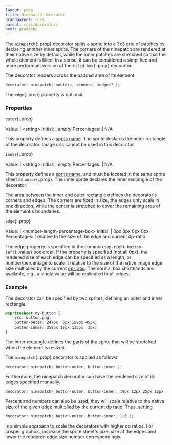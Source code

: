 ```yaml
---
layout: page
title: Ninepatch decorator
grandparent: rcss
parent: rcss/decorators
next: gradient
---
```



The `ninepatch`{:.prop} decorator splits a sprite into a 3x3 grid of patches by declaring another inner sprite. The corners of the ninepatch are rendered at their native size by default, while the inner patches are stretched so that the whole element is filled. In a sense, it can be considered a simplified and more performant version of the `tiled-box`{:.prop} decorator.

The decorator renders across the padded area of its element.

```css
decorator: ninepatch( <outer>, <inner>, <edge>? );
```

The `edge`{:.prop} property is optional.

### Properties


`outer`{:.prop}

Value: | \<string\>
Initial: | *empty*
Percentages: | N/A

This property defines a [sprite name](../sprite_sheets.html). The sprite declares the outer rectangle of the decorator. Image urls cannot be used in this decorator.

`inner`{:.prop}

Value: | \<string\>
Initial: | *empty*
Percentages: | N/A

This property defines a [sprite name](../sprite_sheets.html), and must be located in the same sprite sheet as `outer`{:.prop}. The inner sprite declares the inner rectangle of the decorator.

The area between the inner and outer rectangle defines the decorator's corners and edges. The corners are fixed in size, the edges only scale in one direction, while the center is stretched to cover the remaining area of the element's boundaries.

`edge`{:.prop}

Value: | \<number-length-percentage-box\>
Initial: | 0px 0px 0px 0px
Percentages: | relative to the size of the edge and current dp-ratio

The edge property is specified in the common `top-right-bottom-left`{:.value} box order. If the property is specified (not all 0px), the rendered size of each edge can be specified as a length, or number/percentage to scale it relative to the size of the native image edge size multiplied by the current [dp-ratio](..//syntax.html#density-independent-pixel-dp). The normal box shorthands are available, e.g., a single value will be replicated to all edges.


### Example

The decorator can be specified by two sprites, defining an outer and inner rectangle:
```css
@spritesheet my-button {
	src: button.png;
	button-outer: 247px  0px 159px 45px;
	button-inner: 259px 19px 135px  1px;
}
```
The inner rectangle defines the parts of the sprite that will be stretched when the element is resized. 

The `ninepatch`{:.prop} decorator is applied as follows:
```css
decorator: ninepatch( button-outer, button-inner );
```

Furthermore, the ninepatch decorator can have the rendered size of its edges specified manually.
```css
decorator: ninepatch( button-outer, button-inner, 19px 12px 25px 12px );
```
Percent and numbers can also be used, they will scale relative to the native size of the given edge multiplied by the current dp ratio. Thus, setting
```css
decorator: ninepatch( button-outer, button-inner, 1.0 );
```
is a simple approach to scale the decorators with higher dp ratios. For crisper graphics, increase the sprite sheet's pixel size at the edges and lower the rendered edge size number correspondingly.

